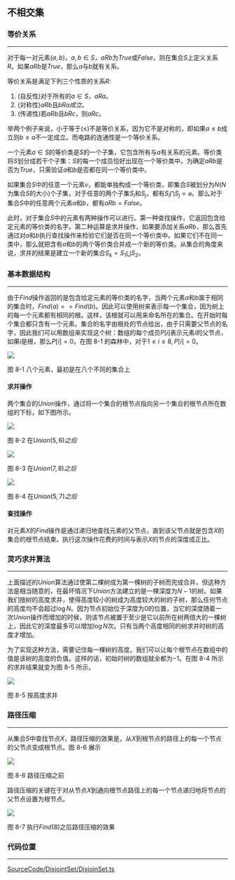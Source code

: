 <!-- @format -->

## 不相交集

### 等价关系

---

对于每一对元素$(a,b)$，$a,b \in S$，$aRb$为$True$或$False$，则在集合$S$上定义关系$R$。如果$aRb$是$True$，那么$a$与$b$就有关系。

等价关系是满足下列三个性质的关系$R$:

1. (自反性)对于所有的$a \in S$，$aRa$。
2. (对称性)$aRb$且$bRa成立$。
3. (传递性)若$aRb$且$bRc$，则$aRc$。

举两个例子来说，小于等于($\leq$)不是等价关系，因为它不是对称的，即如果$a \leq b$成立则$b \leq a$不一定成立。而电路的连通性是一个等价关系。

一个元素$a \in S$的等价类是$S$的一个子集，它包含所有与$a$有关系的元素。等价类将$S$划分成若干个子集：$S$的每一个成员恰好出现在一个等价类中。为确定$aRb$是否为$True$，只需验证$a$和$b$是否都在同一个等价类中。

如果集合$S$中的任意一个元素$v$，都能单独构成一个等价类，即集合$S$被划分为$N$($N$为集合$S$的大小)个子集，对于任意的两个子集$S_i$和$S_j$，都有$S_i \bigcap S_j= \varnothing$。那么对于集合$S$中的任意两个元素$a$和$b$，都有$aRb=False$。

此时，对于集合$S$中的元素有两种操作可以进行。第一种查找操作，它返回包含给定元素的等价类的名字。第二种运算是求并操作，如果要添加关系$aRb$，那么首先通过对$a$和$b$执行查找操作来检验它们是否在同一个等价类中。如果它们不在同一类中，那么就把含有$a$和$b$的两个等价类合并成一个新的等价类。从集合的角度来说，求并的结果是建立一个新的集合$S_k=S_1 \bigcup S_2$。

### 基本数据结构

---

由于$Find$操作返回的是包含给定元素的等价类的名字，当两个元素$a$和$b$属于相同的集合时，$Find(a)==Find(b)$。因此可以使用树来表示每一个集合，因为树上的每一个元素都有相同的根。这样，该根就可以用来命名所在的集合。在开始时每个集合都只含有一个元素。集合的名字由根处的节点给出，由于只需要父节点的名字，因此我们可以用数组来实现这个树：数组的每个成员$P[i]$表示元素$i$的父节点，如果$i$是根，那么$P[i]=0$。在图 8-1 的森林中，对于$1 \leq i \leq 8,P[i]=0$。

<image src="../../Assets/Images/ch8/8-1.png"/>

图 8-1 八个元素，最初是在八个不同的集合上

#### 求并操作

两个集合的$Union$操作，通过将一个集合的根节点指向另一个集合的根节点所在数组的下标，如下图所示。

<image src="../../Assets/Images/ch8/8-2.png"/>

图 8-2 在$Union(5,6)之后$

<image src="../../Assets/Images/ch8/8-3.png"/>

图 8-3 在$Union(7,8)之后$

<image src="../../Assets/Images/ch8/8-4.png"/>

图 8-4 在$Union(5,7)之后$

#### 查找操作

对元素$X$的$Find$操作是通过递归地查找元素的父节点，直到该父节点就是包含$X$的集合的根节点结束。执行这次操作花费的时间与表示$X$的节点的深度成正比。

### 灵巧求并算法

---

上面描述的$Union$算法通过使第二棵树成为第一棵树的子树而完成合并，但这种方法是相当随意的，在最坏情况下$Union$方法建立的是一棵深度为$N-1$的树。如果我们按树的高度求并，使得高度较小的树成为高度较大的树的子树，那么任何节点的高度均不会超过$\log N$。因为节点初始位于深度为$0$的位置，当它的深度随着一次$Union$操作而增加的时候，则该节点被置于至少是它以前所在树两倍大的一棵树上，因此它的深度最多可以增加$\log N$次。只有当两个高度相同的树求并时树的高度才增加。

为了实现这种方法，需要记住每一棵树的高度。我们可以让每个根节点在数组中的值是该树的高度的负值。这样的话，初始时树的数组就全都为$-1$。在图 8-4 所示的求并结果就变为图 8-5 所示。

<image src="../../Assets/Images/ch8/8-5.png"/>

图 8-5 按高度求并

### 路径压缩

---

从集合$S$中查找节点$X$，路径压缩的效果是，从$X$到根节点的路径上的每一个节点的父节点变成根节点。图 8-6 展示

<image src="../../Assets/Images/ch8/8-6.png"/>

图 8-6 路径压缩之前

路径压缩的关键在于对从节点$X$到通向根节点路径上的每一个节点递归地将节点的父节点设置为根节点。

<image src="../../Assets/Images/ch8/8-7.png"/>

图 8-7 执行$Find(8)$之后路径压缩的效果

### 代码位置

---

[SourceCode/DisjointSet/DisjoinSet.ts](../../SourceCode/DisjointSet/DisjointSet.ts)
